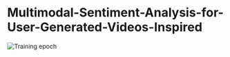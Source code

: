 # Multimodal-Sentiment-Analysis-for-User-Generated-Videos-Inspired

![Training epoch](https://user-images.githubusercontent.com/67157901/134162065-b906a1c6-575c-4948-9ffe-b4dc7da5d751.jpeg)
